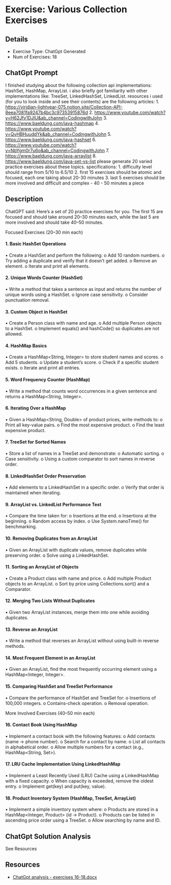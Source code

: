 # Exercise: Various Collection Exercises 

## Details
- Exercise Type: ChatGpt Generated
- Num of Exercises: 18

## ChatGpt Prompt
I finished studying about the following collection api implementations: HashSet, HashMap, ArrayList. i also briefly got familiarity with other implementations like: TreeSet, LinkedHashSet, LinkedList. resources i used (for you to look inside and see their contents) are the following articles: 1. https://viridian-lightyear-075.notion.site/Collection-API-8eea7081fa9247b4bc3c97353915876d 2. https://www.youtube.com/watch?v=H62Jfv1DJlU&ab_channel=CodingwithJohn 3. https://www.baeldung.com/java-hashmap 4. https://www.youtube.com/watch?v=QvHBHuuddYk&ab_channel=CodingwithJohn 5. https://www.baeldung.com/java-hashset 6. https://www.youtube.com/watch?v=NbYgm0r7u6o&ab_channel=CodingwithJohn 7. https://www.baeldung.com/java-arraylist 8. https://www.baeldung.com/java-set-vs-list please generate 20 varied practice exercises about these topics. specifications: 1. difficulty level should range from 5/10 to 6.5/10 2. first 15 exercises should be atomic and focused, each one taking about 20-30 minutes 3. last 5 exercises should be more involved and difficult and complex - 40 - 50 minutes a piece

## Description

ChatGPT said:
Here’s a set of 20 practice exercises for you. The first 15 are focused and should take around 20–30 minutes each, while the last 5 are more involved and should take 40–50 minutes.

Focused Exercises (20–30 min each)

#### 1. Basic HashSet Operations
•	Create a HashSet<Integer> and perform the following:
o	Add 10 random numbers.
o	Try adding a duplicate and verify that it doesn’t get added.
o	Remove an element.
o	Iterate and print all elements.
#### 2. Unique Words Counter (HashSet)
•	Write a method that takes a sentence as input and returns the number of unique words using a HashSet<String>.
o	Ignore case sensitivity.
o	Consider punctuation removal.
#### 3. Custom Object in HashSet
•	Create a Person class with name and age.
o	Add multiple Person objects to a HashSet.
o	Implement equals() and hashCode() so duplicates are not allowed.
#### 4. HashMap Basics
•	Create a HashMap<String, Integer> to store student names and scores.
o	Add 5 students.
o	Update a student’s score.
o	Check if a specific student exists.
o	Iterate and print all entries.
#### 5. Word Frequency Counter (HashMap)
•	Write a method that counts word occurrences in a given sentence and returns a HashMap<String, Integer>.
#### 6. Iterating Over a HashMap
•	Given a HashMap<String, Double> of product prices, write methods to:
o	Print all key-value pairs.
o	Find the most expensive product.
o	Find the least expensive product.
#### 7. TreeSet for Sorted Names
•	Store a list of names in a TreeSet<String> and demonstrate:
o	Automatic sorting.
o	Case sensitivity.
o	Using a custom comparator to sort names in reverse order.
#### 8. LinkedHashSet Order Preservation
•	Add elements to a LinkedHashSet<String> in a specific order.
o	Verify that order is maintained when iterating.
#### 9. ArrayList vs. LinkedList Performance Test
•	Compare the time taken for:
o	Insertions at the end.
o	Insertions at the beginning.
o	Random access by index.
o	Use System.nanoTime() for benchmarking.
#### 10. Removing Duplicates from an ArrayList
•	Given an ArrayList<Integer> with duplicate values, remove duplicates while preserving order.
o	Solve using a LinkedHashSet<Integer>.
#### 11. Sorting an ArrayList of Objects
•	Create a Product class with name and price.
o	Add multiple Product objects to an ArrayList<Product>.
o	Sort by price using Collections.sort() and a Comparator<Product>.
#### 12. Merging Two Lists Without Duplicates
•	Given two ArrayList<String> instances, merge them into one while avoiding duplicates.
#### 13. Reverse an ArrayList
•	Write a method that reverses an ArrayList<Integer> without using built-in reverse methods.
#### 14. Most Frequent Element in an ArrayList
•	Given an ArrayList<Integer>, find the most frequently occurring element using a HashMap<Integer, Integer>.
#### 15. Comparing HashSet and TreeSet Performance
•	Compare the performance of HashSet and TreeSet for:
o	Insertions of 100,000 integers.
o	Contains-check operation.
o	Removal operation.

More Involved Exercises (40–50 min each)

#### 16. Contact Book Using HashMap
•	Implement a contact book with the following features:
o	Add contacts (name -> phone number).
o	Search for a contact by name.
o	List all contacts in alphabetical order.
o	Allow multiple numbers for a contact (e.g., HashMap<String, Set<String>>).
#### 17. LRU Cache Implementation Using LinkedHashMap
•	Implement a Least Recently Used (LRU) Cache using a LinkedHashMap with a fixed capacity.
o	When capacity is exceeded, remove the oldest entry.
o	Implement get(key) and put(key, value).
#### 18. Product Inventory System (HashMap, TreeSet, ArrayList)
•	Implement a simple inventory system where:
o	Products are stored in a HashMap<Integer, Product> (id -> Product).
o	Products can be listed in ascending price order using a TreeSet<Product>.
o	Allow searching by name and ID.


## ChatGpt Solution Analysis
See Resources

## Resources
- [ChatGpt analysis - exercises 16-18.docx](resources/ChatGpt%20analysis%20-%20exercises%2016-18.docx)